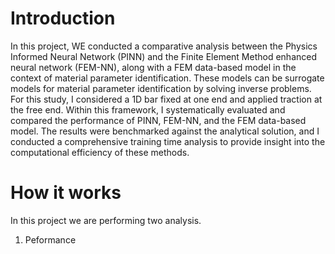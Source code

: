 # Introduction

In this project, WE conducted a comparative analysis between the Physics Informed Neural Network (PINN) and the Finite Element Method enhanced neural network (FEM-NN), along with a FEM data-based model in the context of material parameter identification. These models can be surrogate models for material parameter identification by solving inverse problems. For this study, I considered a 1D bar fixed at one end and applied traction at the free end. Within this framework, I systematically evaluated and compared the performance of PINN, FEM-NN, and the FEM data-based model. The results were benchmarked against the analytical solution, and I conducted a comprehensive training time analysis to provide insight into the computational efficiency of these methods.

# How it works

In this project we are performing two analysis.

1. Peformance 